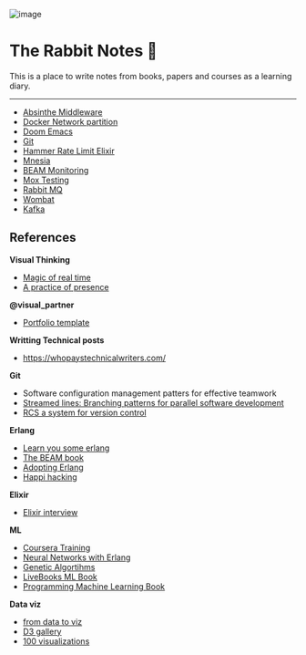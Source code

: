 ![image](https://user-images.githubusercontent.com/17634377/208537115-b36228a4-8e7e-4ce0-b6ea-10d8d0355c0f.png)

# The Rabbit Notes 🐇

This is a place to write notes from books, papers and courses as a learning diary.

---

- [Absinthe Middleware](rabbit_holes/absinthe.md)
- [Docker Network partition](rabbit_holes/docker.md)
- [Doom Emacs](rabbit_holes/emacs_doom.md)
- [Git](rabbit_holes/git-learning.md)
- [Hammer Rate Limit Elixir](rabbit_holes/hammer.md)
- [Mnesia](rabbit_holes/mnesia_basics.md)
- [BEAM Monitoring](rabbit_holes/monitoring.md)
- [Mox Testing](rabbit_holes/mox.md)
- [Rabbit MQ](rabbit_holes/rabbitmq.md)
- [Wombat](rabbit_holes/wombat.md)
- [Kafka](rabbit_holes/kafka.md)


## References

**Visual Thinking**
- [Magic of real time](https://www.griotseye.com/insights/magic-realtime?fbclid=IwAR18itCVCuCMdrqsap1UX2PKRzAYFFBBhpQTIoHf5hhEm9z-CyC-Hj6VdHk)
- [A practice of presence](https://www.byjuliabakay.com/post/graphic-recording-a-practice-of-presence?fbclid=IwAR2ev27DvkY3lcNX88bT3iqdKPiS3L3ogjTMYd_JG4P9k-xwEhsRnM1Xvvg)

**@visual_partner**

- [Portfolio template](https://themeforest.net/item/info-personal-portfolio-resume-template/48947458)

**Writting Technical posts**

- https://whopaystechnicalwriters.com/

**Git**

- Software configuration management patters for effective teamwork
- [Streamed lines: Branching patterns for parallel software development](https://acme.bradapp.net/branching/)
- [RCS a system for version control](https://www.gnu.org/software/rcs/tichy-paper.pdf)


**Erlang**

- [Learn you some erlang](https://learnyousomeerlang.com/content)
- [The BEAM book](https://blog.stenmans.org/theBeamBook/)
- [Adopting Erlang](https://adoptingerlang.org/docs/development/setup/)
- [Happi hacking](https://happihacking.com/blog/)


**Elixir**

- [Elixir interview](https://medium.com/@marinakrasnovatr81/few-popular-elixir-and-erlang-interview-questions-you-would-like-to-be-prepared-to-eb5d9aa0f18)

**ML**

- [Coursera Training](https://www.coursera.org/specializations/machine-learning-introduction?#courses)
- [Neural Networks with Erlang](https://link.springer.com/book/10.1007/978-1-4614-4463-3)
- [Genetic Algortihms](https://pragprog.com/titles/smgaelixir/genetic-algorithms-in-elixir/)
- [LiveBooks ML Book](https://github.com/nickgnd/programming-machine-learning-livebooks?tab=readme-ov-file)
- [Programming Machine Learning Book](https://pragprog.com/titles/pplearn/programming-machine-learning/)

**Data viz**
- [from data to viz](https://www.data-to-viz.com/)
- [D3 gallery](https://d3-graph-gallery.com/index.html)
- [100 visualizations](https://100.datavizproject.com/)

